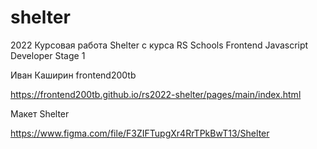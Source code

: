 # shelter
2022 Курсовая работа Shelter с курса RS Schools Frontend Javascript Developer Stage 1

Иван Каширин frontend200tb

https://frontend200tb.github.io/rs2022-shelter/pages/main/index.html

Макет Shelter

https://www.figma.com/file/F3ZIFTupgXr4RrTPkBwT13/Shelter
